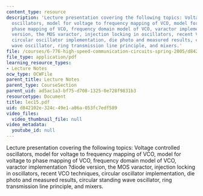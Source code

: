 ```yaml
---
content_type: resource
description: 'Lecture presentation covering the following topics: Voltage controlled
  oscillators, model for voltage to frequency mapping of VCO, model for voltage to
  phase mapping of VCO, frequency domain model of VCO, varactor implementation ?diode
  version, the MOS varactor, injection locking in oscillators, recent VCO techniques,
  circular oscillator implementation, die photo and measured results, circular standing
  wave oscillator, ring transmission line principle, and mixers.'
file: /courses/6-776-high-speed-communication-circuits-spring-2005/d842102e324c49e1a06a053fc7edf589_lec15.pdf
file_type: application/pdf
learning_resource_types:
- Lecture Notes
ocw_type: OCWFile
parent_title: Lecture Notes
parent_type: CourseSection
parent_uid: ad5ac1a3-bf75-d708-1325-0e728f9831b3
resourcetype: Document
title: lec15.pdf
uid: d842102e-324c-49e1-a06a-053fc7edf589
video_files:
  video_thumbnail_file: null
video_metadata:
  youtube_id: null
---
```

Lecture presentation covering the following topics: Voltage controlled oscillators, model for voltage to frequency mapping of VCO, model for voltage to phase mapping of VCO, frequency domain model of VCO, varactor implementation ?diode version, the MOS varactor, injection locking in oscillators, recent VCO techniques, circular oscillator implementation, die photo and measured results, circular standing wave oscillator, ring transmission line principle, and mixers.

